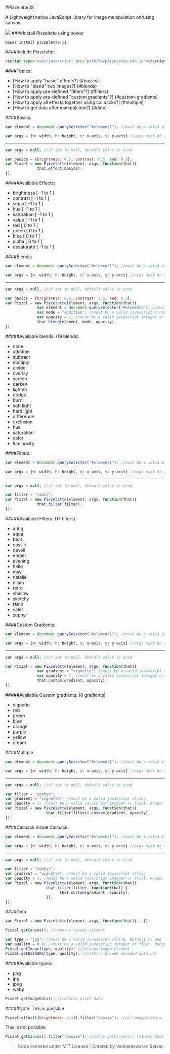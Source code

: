 #PixzeletteJS

A Lightweight native JavaScript library for image manipulation on/using canvas.

<img src="http://i.imgur.com/2cyHLeX.png"></img>
####Install Pixzelette using bower
```
bower install pixzelette-js
```
####Include Pixzelette:
```html
<script type="text/javascript" src="path/to/pixzelette.min.js"></script>
```
####Topics:
* [How to apply "basic" effects?] (#basics)
* [How to "blend" two images?] (#blends)
* [How to apply pre-defined "filters"?] (#filters)
* [How to apply pre-defined "custom gradients"?] (#custom-gradients)
* [How to apply all effects together using callbacks?] (#multiple)
* [How to get data after manipulation?] (#data)

####Basics:
```javascript
var element = document.querySelector("#element1"); //must be a valid image or canvas
```
```javascript
var args = {w: width, h: height, x: x-axis, y: y-axis} //args must be a valid javascript object
```

---

```javascript
var args = null; //if set to null, default value is used
```
```javascript
var basics = {brightness: 0.5, contrast: 0.5, red: 0.3};
var Pixzel = new Pixzelette(element, args, function(that){
              that.effect(basics);
});
```
#####Available Effects:
* brightness [ -1 to 1 ]
* contrast [ -1 to 1 ]
* sepia [ -1 to 1 ]
* hue [ -1 to 1 ]
* saturation [ -1 to 1 ]
* value [ -1 to 1 ]
* red [ 0 to 1 ]
* green [ 0 to 1 ]
* blue [ 0 to 1 ]
* alpha [ 0 to 1 ]
* desaturate [ -1 to 1 ]

####Blends:
```javascript
var element = document.querySelector("#element1"); //must be a valid image or canvas
```
```javascript
var args = {w: width, h: height, x: x-axis, y: y-axis} //args must be a valid javascript object
```

---

```javascript
var args = null; //if set to null, default value is used
```
```javascript
var basics = {brightness: 0.5, contrast: 0.5, red: 0.3};
var Pixzel = new Pixzelette(element, args, function(that){
              var element = document.querySelector("#element2"); //must be a valid image or canvas
              var mode = "addition"; //must be a valid javascript string
              var opacity = 1; //must be a valid javascript integer or float. Range: 0 to 1
              that.blend(element, mode, opacity);
});
```
#####Available blends: (19 blends)
* none
* addition
* subtract
* multiply
* divide
* overlay
* screen
* darken
* lighten
* dodge
* burn
* soft light
* hard light
* difference
* exclusion
* hue
* saturation
* color
* luminosity

####Filters:
```javascript
var element = document.querySelector("#element1"); //must be a valid image or canvas
```
```javascript
var args = {w: width, h: height, x: x-axis, y: y-axis} //args must be a valid javascript object
```

---

```javascript
var args = null; //if set to null, default value is used
```
```javascript
var filter = "tamil";
var Pixzel = new Pixzelette(element, args, function(that){
              that.filter(filter);
});
```
#####Available Filters: (17 filters)
* antiq
* aqua
* beat
* cassie
* deveil
* ember
* evening
* hello
* may
* natalie
* nilam
* retro
* shallow
* sketchy
* tamil
* valet
* zephyr

####Custom Gradients:
```javascript
var element = document.querySelector("#element1"); //must be a valid image or canvas
```
```javascript
var args = {w: width, h: height, x: x-axis, y: y-axis} //args must be a valid javascript object
```

---

```javascript
var args = null; //if set to null, default value is used
```
```javascript
var Pixzel = new Pixzelette(element, args, function(that){
              var gradient = "vignette"; //must be a valid javascript string
              var opacity = 1; //must be a valid javascript integer or float. Range: 0 to 1
              that.custom(gradient, opacity);
});
```
#####Available Custom gradients: (8 gradients)
* vignette
* red
* green
* blue
* orange
* purple
* yellow
* cream

####Multiple

```javascript
var element = document.querySelector("#element1"); //must be a valid image or canvas
```
```javascript
var args = {w: width, h: height, x: x-axis, y: y-axis} //args must be a valid javascript object
```

---

```javascript
var args = null; //if set to null, default value is used
```
```javascript
var filter = "zephyr"; 
var gradient = "vignette"; //must be a valid javascript string
var opacity = 1; //must be a valid javascript integer or float. Range: 0 to 1
var Pixzel = new Pixzelette(element, args, function(that){
                  that.filter(filter).custom(gradient, opacity);
});
```
####Callback inside Callback:
```javascript
var element = document.querySelector("#element1"); //must be a valid image or canvas
```
```javascript
var args = {w: width, h: height, x: x-axis, y: y-axis} //args must be a valid javascript object
```

---

```javascript
var args = null; //if set to null, default value is used
```
```javascript
var filter = "zephyr"; 
var gradient = "vignette"; //must be a valid javascript string
var opacity = 1; //must be a valid javascript integer or float. Range: 0 to 1
var Pixzel = new Pixzelette(element, args, function(that){
                  that.filter(filter, function(that) {
                        that.custom(gradient, opacity);
                  }); 
});
```
####Data
```javascript
var Pixzel = new Pixzelette(element, args, function(that){...});
```
```javascript
Pixzel.getCanvas(); //returns canvas element
```
```javascript
var type = "jpg"; //must be a valid javascript string. Default is png
var quality = 0.8; //must be a valid javascript integer or float. Range: 0 to 1. Default is 1
Pixzel.getImage(type, quality); //returns image element
Pixzel.getDataURL(type, quality); //returns base64 encoded data url
```
#####Available types:
* png
* jpg
* jpeg
* webp

```javascript
Pixzel.getImageData(); //returns pixel data
```

#####Note:
This is possible
```javascript
Pixzel.effect({brightness: 0.1}).filter("cassie"); //all manipulators, returns back the object
```
This is not possible
```javascript
Pixzel.getCanvas().filter("cassie"); //since getCanvas(), returns back canvas element
```

>Code licensed under MIT License | Created by Venkateswaran Selvan
